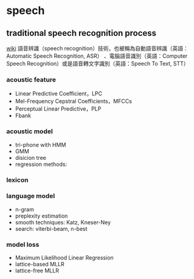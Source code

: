 # speech

## traditional speech recognition process
[wiki](https://zh.wikipedia.org/zh-tw/%E8%AF%AD%E9%9F%B3%E8%AF%86%E5%88%AB)
語音辨識（speech recognition）技術，也被稱為自動語音辨識（英語：Automatic Speech Recognition, ASR）
、電腦語音識別（英語：Computer Speech Recognition）或是語音轉文字識別（英語：Speech To Text, STT）

### acoustic feature
   - Linear Predictive Coefficient，LPC
   - Mel-Frequency Cepstral Coefficients，MFCCs
   - Perceptual Linear Predictive，PLP
   - Fbank
### acoustic model
   - tri-phone with HMM
   - GMM
   - disicion tree
   - regression methods: 
### lexicon
### language model
   - n-gram
   - preplexity estimation
   - smooth techniques: Katz, Kneser-Ney
   - search: viterbi-beam, n-best
### model loss
   - Maximum Likelihood Linear Regression
   - lattice-based MLLR
   - lattice-free MLLR  